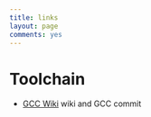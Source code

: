 ```yaml
---
title: links
layout: page
comments: yes
---
```


# Toolchain

- [GCC Wiki][1] wiki and GCC commit

[1]: http://gcc.gnu.org/wiki
